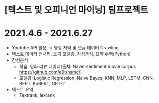 # [텍스트 및 오피니언 마이닝] 팀프로젝트
# 2021.4.6 - 2021.6.27

* Youtube API 활용 -> 영상 자막 및 댓글 데이터 Crawling
* 텍스트 데이터 전처리, 토픽 모델링, 감성분석, 요약 수행(Python)
* 감성분석
  * 학습: 영화 리뷰 데이터(출처: Naver sentiment movie corpus  https://github.com/e9t/nsmc/)
  * 모델링: Logistic Regression, Naive Bayes, KNN, MLP, LSTM, CNN, BERT, KoBERT, GPT-2
* 텍스트 요약
  * Textrank, lexrank
